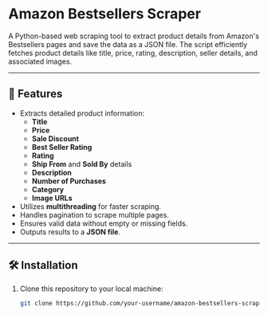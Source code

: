 # Amazon Bestsellers Scraper

A Python-based web scraping tool to extract product details from Amazon's Bestsellers pages and save the data as a JSON file. The script efficiently fetches product details like title, price, rating, description, seller details, and associated images.

---

## 🚀 Features

- Extracts detailed product information:
  - **Title**
  - **Price**
  - **Sale Discount**
  - **Best Seller Rating**
  - **Rating**
  - **Ship From** and **Sold By** details
  - **Description**
  - **Number of Purchases**
  - **Category**
  - **Image URLs**
- Utilizes **multithreading** for faster scraping.
- Handles pagination to scrape multiple pages.
- Ensures valid data without empty or missing fields.
- Outputs results to a **JSON file**.

---

## 🛠️ Installation

1. Clone this repository to your local machine:
   ```bash
   git clone https://github.com/your-username/amazon-bestsellers-scraper.git
